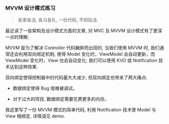 ###  MVVM 设计模式练习

> 各家各法, 各马各扎, 一份代码, 不同玩法.

最近读了一些架构及设计模式方面的文章, 对 MVC 及 MVVM 设计模式有了更深一点的理解;

MVVM 是为了解决 Controller 代码臃肿而出现的, 当我们使用 MVVM 时, 我们通常还会利用双向绑定机制, 使得 Model 变化时，ViewModel 会自动更新，而 ViewModel 变化时，View 也会自动变化; 我们可以使用 KVO 或 Notification 技术达到这种效果. 

双向绑定使得控制器中的代码量大大减少, 但双向绑定也带来了两大痛点:

- 数据绑定使得 Bug 很难被调试。

- 对于过大的项目, 数据绑定需要花费更多的内存。

我这里写了一份 MVVM 模式的简单代码, 利用 Notification 技术使 Model 与 View 相绑定, 详情请见 demo.
























